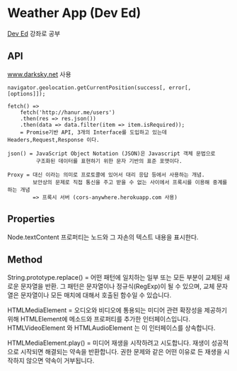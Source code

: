 # Weather App (Dev Ed)

[Dev Ed](https://www.youtube.com/watch?v=wPElVpR1rwA&t=860s) 강좌로 공부

## API

www.darksky.net 사용
```
navigator.geolocation.getCurrentPosition(success[, error[, [options]]);

fetch() =>
    fetch('http://hanur.me/users')
    .then(res => res.json())
    .then(data => data.filter(item => item.isRequired));
    = Promise기반 API, 3개의 Interface를 도입하고 있는데 Headers,Request,Response 이다.

json() = JavaScript Object Notation (JSON)은 Javascript 객체 문법으로
         구조화된 데이터를 표현하기 위한 문자 기반의 표준 포맷이다.

Proxy = 대신 이라는 의미로 프로토콜에 있어서 대리 응답 등에서 사용하는 개념.
        보안상의 문제로 직접 통신을 주고 받을 수 없는 사이에서 프록시를 이용해 중계를 하는 개념
        => 프록시 서버 (cors-anywhere.herokuapp.com 사용)
```
## Properties

Node.textContent 프로퍼티는 노드와 그 자손의 텍스트 내용을 표시한다.

## Method

String.prototype.replace() = 어떤 패턴에 일치하는 일부 또는 모든 부분이 교체된 새로운 문자열을 반환.
                             그 패턴은 문자열이나 정규식(RegExp)이 될 수 있으며,
                             교체 문자열은 문자열이나 모든 매치에 대해서 호출된 함수일 수 있습니다.

HTMLMediaElement = 오디오와 비디오에 통용되는 미디어 관련 확장성을 제공하기 위해 HTMLElement에
                   메소드와 프로퍼티를 추가한 인터페이스입니다.
                   HTMLVideoElement 와 HTMLAudioElement 는 이 인터페이스를 상속합니다.

HTMLMediaElement.play() =  미디어 재생을 시작하려고 시도합니다. 재생이 성공적으로 시작되면 해결되는 약속을 반환합니다.
                           권한 문제와 같은 어떤 이유로 든 재생을 시작하지 않으면 약속이 거부됩니다.
